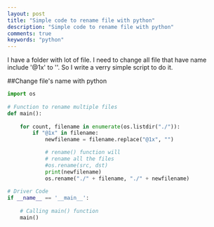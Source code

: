 ```yaml
---
layout: post
title: "Simple code to rename file with python"
description: "Simple code to rename file with python"
comments: true
keywords: "python"
---
```


I have a folder with lot of file. I need to change all file that have name include '@1x' to ''. So I write a verry simple script to do it.

##Change file's name with python

```python
import os 
  
# Function to rename multiple files 
def main(): 
  
    for count, filename in enumerate(os.listdir("./")): 
        if "@1x" in filename:
        	newfilename = filename.replace("@1x", "")

        	# rename() function will 
        	# rename all the files 
        	#os.rename(src, dst) 
        	print(newfilename)
        	os.rename("./" + filename, "./" + newfilename)
  
# Driver Code 
if __name__ == '__main__': 
      
    # Calling main() function 
    main() 
```